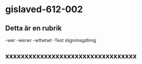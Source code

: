 # gislaved-612-002
## Detta är en rubrik
-wer
-werwr
-wttwtwt
-Test
slignimsgdlmig
## xxxxxxxxxxxxxxxxxxxxxxxxxxxxxxxxxx
